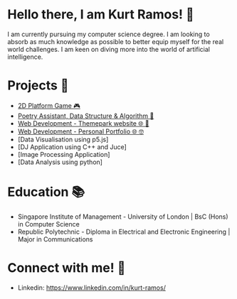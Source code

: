 # Hello there, I am Kurt Ramos! 👋
I am currently pursuing my computer science degree. I am looking to absorb as much knowledge as possible to better equip myself for the real world challenges. I am keen on diving more into the world of artificial intelligence.

# Projects 🚀
* [2D Platform Game 🎮](https://github.com/Kurtramos03/2D-Platform-Game-using-P5.js)
* [Poetry Assistant, Data Structure & Algorithm 🧠](https://github.com/Kurtramos03/Poetry-Assistant-DSA)
* [Web Development - Themepark website 🌐 🎢](https://github.com/Kurtramos03/Web-Development---ThemePark-Website)
* [Web Development - Personal Portfolio 🌐 🤓](https://github.com/Kurtramos03/Web-Development---Personal-Portfolio)
* [Data Visualisation using p5.js]
* [DJ Application using C++ and Juce]
* [Image Processing Application]
* [Data Analysis using python]

# Education 📚
* Singapore Institute of Management - University of London | BsC (Hons) in Computer Science
* Republic Polytechnic - Diploma in Electrical and Electronic Engineering | Major in Communications

# Connect with me! 💭
* Linkedin: https://www.linkedin.com/in/kurt-ramos/


